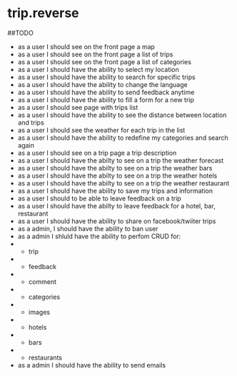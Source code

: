 trip.reverse
============

##TODO	
* as a user I should see on  the front page a map
* as a user I should see on the front page a list of trips
* as a user I should see on the front page a list of categories
* as a user I should have the ability to select my location
* as a user I should have the ability to search for specific trips
* as a user I should have the ability to change the language
* as a user I should have the ability to send feedback anytime
* as a user I should have the ability to fill a form for a new trip
* as a user I should see page with trips list
* as a user I should have the ability to see the distance between location and trips
* as a user I should see the weather for each trip in the list
* as a user I should have the ability to redefine my categories and search again
* as a user I should see on a trip page a trip description
* as a user I should have the abilty to see on a trip the weather forecast
*  as a user I should have the abilty to see on a trip the weather bars
*  as a user I should have the abilty to see on a trip the weather hotels
* as a user I should have the abilty to see on a trip the weather restaurant
* as a user I should have the ability to save my trips and information
* as a user I should to be able to leave feedback on a trip
* as a user I should have the abilty to leave feedback for a hotel, bar, restaurant
*  as a user I should have the ability to share on facebook/twiiter trips
*  as a admin, I should have the ability to ban user
*  as a admin I shluld have the ability to perfom CRUD for:
*  *  trip
*  * feedback
*  * comment
*  * categories
*  * images
*  * hotels
*  * bars
*  * restaurants
* as a admin I should have the ability to send emails